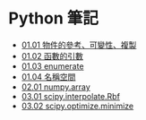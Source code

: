Python 筆記
===

- [01.01 物件的參考、可變性、複製](01.01-object.ipynb)
- [01.02 函數的引數](01.02-function_args.ipynb)
- [01.03 enumerate](01.03-enumerate.ipynb)
- [01.04 名稱空間](01.04-namespace.ipynb)
- [02.01 numpy.array](02.01-numpy.array.ipynb)
- [03.01 scipy.interpolate.Rbf](03.01-scipy.interpolate.Rbf.ipynb)
- [03.02 scipy.optimize.minimize](03.02-scipy.optimize.minimize.ipynb)